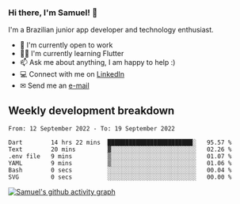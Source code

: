 ### Hi there, I'm Samuel! 👋

I'm a Brazilian junior app developer and technology enthusiast.

- 🏢 I'm currently open to work
- 👨‍💻 I'm currently learning Flutter
- 📫 Ask me about anything, I am happy to help :)
- 💻 Connect with me on [LinkedIn](https://www.linkedin.com/in/samuel-s-marques/)
- ✉ Send me an [e-mail](mailto:samuel.s.marques@protonmail.com)

## Weekly development breakdown
<!--START_SECTION:waka-->

```text
From: 12 September 2022 - To: 19 September 2022

Dart        14 hrs 22 mins  ████████████████████████░   95.57 %
Text        20 mins         ▓░░░░░░░░░░░░░░░░░░░░░░░░   02.26 %
.env file   9 mins          ▒░░░░░░░░░░░░░░░░░░░░░░░░   01.07 %
YAML        9 mins          ▒░░░░░░░░░░░░░░░░░░░░░░░░   01.06 %
Bash        0 secs          ░░░░░░░░░░░░░░░░░░░░░░░░░   00.04 %
SVG         0 secs          ░░░░░░░░░░░░░░░░░░░░░░░░░   00.00 %
```

<!--END_SECTION:waka-->

[![Samuel's github activity graph](https://activity-graph.herokuapp.com/graph?username=samuel-s-marques&theme=react-dark)](https://github.com/samuel-s-marques)
